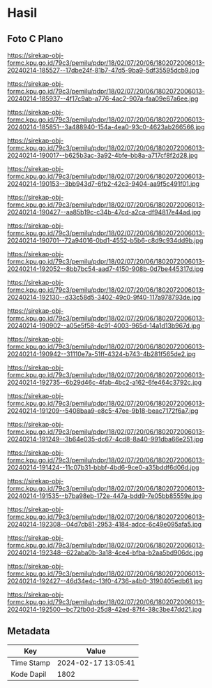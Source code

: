 # Hasil

## Foto C Plano

https://sirekap-obj-formc.kpu.go.id/79c3/pemilu/pdpr/18/02/07/20/06/1802072006013-20240214-185527--17dbe24f-81b7-47d5-9ba9-5df35595dcb9.jpg

https://sirekap-obj-formc.kpu.go.id/79c3/pemilu/pdpr/18/02/07/20/06/1802072006013-20240214-185937--4f17c9ab-a776-4ac2-907a-faa09e67a6ee.jpg

https://sirekap-obj-formc.kpu.go.id/79c3/pemilu/pdpr/18/02/07/20/06/1802072006013-20240214-185851--3a488940-154a-4ea0-93c0-4623ab266566.jpg

https://sirekap-obj-formc.kpu.go.id/79c3/pemilu/pdpr/18/02/07/20/06/1802072006013-20240214-190017--b625b3ac-3a92-4bfe-bb8a-a717cf8f2d28.jpg

https://sirekap-obj-formc.kpu.go.id/79c3/pemilu/pdpr/18/02/07/20/06/1802072006013-20240214-190153--3bb943d7-6fb2-42c3-9404-aa9f5c491f01.jpg

https://sirekap-obj-formc.kpu.go.id/79c3/pemilu/pdpr/18/02/07/20/06/1802072006013-20240214-190427--aa85b19c-c34b-47cd-a2ca-df94817e44ad.jpg

https://sirekap-obj-formc.kpu.go.id/79c3/pemilu/pdpr/18/02/07/20/06/1802072006013-20240214-190701--72a94016-0bd1-4552-b5b6-c8d9c934dd9b.jpg

https://sirekap-obj-formc.kpu.go.id/79c3/pemilu/pdpr/18/02/07/20/06/1802072006013-20240214-192052--8bb7bc54-aad7-4150-908b-0d7be445317d.jpg

https://sirekap-obj-formc.kpu.go.id/79c3/pemilu/pdpr/18/02/07/20/06/1802072006013-20240214-192130--d33c58d5-3402-49c0-9f40-117a978793de.jpg

https://sirekap-obj-formc.kpu.go.id/79c3/pemilu/pdpr/18/02/07/20/06/1802072006013-20240214-190902--a05e5f58-4c91-4003-965d-14a1d13b967d.jpg

https://sirekap-obj-formc.kpu.go.id/79c3/pemilu/pdpr/18/02/07/20/06/1802072006013-20240214-190942--31110e7a-51ff-4324-b743-4b281f565de2.jpg

https://sirekap-obj-formc.kpu.go.id/79c3/pemilu/pdpr/18/02/07/20/06/1802072006013-20240214-192735--6b29d46c-4fab-4bc2-a162-6fe464c3792c.jpg

https://sirekap-obj-formc.kpu.go.id/79c3/pemilu/pdpr/18/02/07/20/06/1802072006013-20240214-191209--5408baa9-e8c5-47ee-9b18-beac7172f6a7.jpg

https://sirekap-obj-formc.kpu.go.id/79c3/pemilu/pdpr/18/02/07/20/06/1802072006013-20240214-191249--3b64e035-dc67-4cd8-8a40-991dba66e251.jpg

https://sirekap-obj-formc.kpu.go.id/79c3/pemilu/pdpr/18/02/07/20/06/1802072006013-20240214-191424--11c07b31-bbbf-4bd6-9ce0-a35bddf6d06d.jpg

https://sirekap-obj-formc.kpu.go.id/79c3/pemilu/pdpr/18/02/07/20/06/1802072006013-20240214-191535--b7ba98eb-172e-447a-bdd9-7e05bb85559e.jpg

https://sirekap-obj-formc.kpu.go.id/79c3/pemilu/pdpr/18/02/07/20/06/1802072006013-20240214-192308--04d7cb81-2953-4184-adcc-6c49e095afa5.jpg

https://sirekap-obj-formc.kpu.go.id/79c3/pemilu/pdpr/18/02/07/20/06/1802072006013-20240214-192348--622aba0b-3a18-4ce4-bfba-b2aa5bd906dc.jpg

https://sirekap-obj-formc.kpu.go.id/79c3/pemilu/pdpr/18/02/07/20/06/1802072006013-20240214-192427--46d34e4c-13f0-4736-a4b0-3190405edb61.jpg

https://sirekap-obj-formc.kpu.go.id/79c3/pemilu/pdpr/18/02/07/20/06/1802072006013-20240214-192500--bc72fb0d-25d8-42ed-87f4-38c3be47dd21.jpg


## Metadata

| Key        | Value               |
| ---------- | ------------------- |
| Time Stamp | 2024-02-17 13:05:41 |
| Kode Dapil | 1802                |



